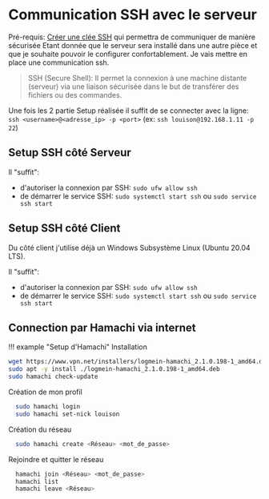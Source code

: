 # Communication SSH avec le serveur

Pré-requis: [Créer une clée SSH](https://www.illuminiastudios.com/dev-diaries/ssh-on-windows-subsystem-for-linux/) qui permettra de communiquer de manière sécurisée
Etant donnée que le serveur sera installé dans une autre pièce et que je souhaite pouvoir le configurer confortablement. Je vais mettre en place une communication ssh.

> SSH (Secure Shell): Il permet la connexion à une machine distante (serveur) via une liaison sécurisée dans le but de transférer des fichiers ou des commandes.

Une fois les 2 partie Setup réalisée il suffit de se connecter avec la ligne: `ssh <username>@<adresse_ip> -p <port>` (ex: `ssh louison@192.168.1.11 -p 22`)

## Setup SSH côté Serveur

Il "suffit":

- d'autoriser la connexion par SSH: `sudo ufw allow ssh`
- de démarrer le service SSH: `sudo systemctl start ssh` ou `sudo service ssh start`

## Setup SSH côté Client

Du côté client j'utilise déjà un Windows Subsystème Linux (Ubuntu 20.04 LTS).

Il "suffit":

- d'autoriser la connexion par SSH: `sudo ufw allow ssh`
- de démarrer le service SSH: `sudo systemctl start ssh` ou `sudo service ssh start`

## Connection par Hamachi via internet

!!! example "Setup d'Hamachi"
  Installation
  ```bash
  wget https://www.vpn.net/installers/logmein-hamachi_2.1.0.198-1_amd64.deb
  sudo apt -y install ./logmein-hamachi_2.1.0.198-1_amd64.deb
  sudo hamachi check-update
  ```
  Création de mon profil
  ```bash
    sudo hamachi login
    sudo hamachi set-nick louison
  ```
  Création du réseau
  ```bash
    sudo hamachi create <Réseau> <mot_de_passe>
  ```
  Rejoindre et quitter le réseau
  ```bash
    hamachi join <Réseau> <mot_de_passe>
    hamachi list
    hamachi leave <Réseau>
  ```
  
